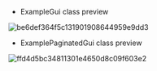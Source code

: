 * ExampleGui class preview

![be6def364f5c131901908644959e9dd3](https://user-images.githubusercontent.com/51340164/164756029-e4d0f832-d57a-4383-8163-414dbf6265ec.png)




* ExamplePaginatedGui class preview

![ffd4d5bc34811301e4650d8c09f603e2](https://user-images.githubusercontent.com/51340164/164756082-fecfa790-75db-47ca-9a38-e63f1a9c40fc.gif)
